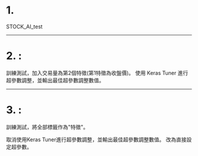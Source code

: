 # 1.

STOCK_AI_test

------------------------------------------------------------------
# 2. : 

訓練測試，加入交易量為第2個特徵(第1特徵為收盤價)。
使用 Keras Tuner 進行超參數調整，並輸出最佳超參數調整數值。

-------------------------------------------------------------------
# 3. :

訓練測試，將全部標籤作為"特徵"。

取消使用Keras Tuner進行超參數調整，並輸出最佳超參數調整數值。
改為直接設定超參數。
